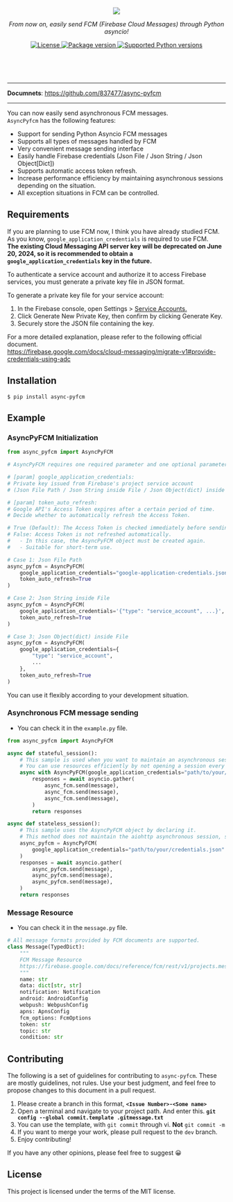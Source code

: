 <br><br><br>
<p align="center">
  <a href="https://github.com/837477/async-pyfcm"><img src="https://github.com/837477/async-pyfcm/assets/37999795/249c6b6f-5f82-4b80-8c4f-e2c3311f1f15"></a>
</p>
<p align="center">
    <em>From now on, easily send FCM (Firebase Cloud Messages) through Python asyncio!</em>
</p>
<p align="center">
<a href="https://github.com/837477/async-pyfcm/blob/main/LICENSE" target="_blank">
    <img src="https://img.shields.io/pypi/l/async-pyfcm?color=FEC301" alt="License">
</a>
<a href="https://pypi.org/project/async-pyfcm" target="_blank">
    <img src="https://img.shields.io/pypi/v/async-pyfcm?color=FEC301" alt="Package version">
</a>
<a href="https://pypi.org/project/async-pyfcm" target="_blank">
    <img src="https://img.shields.io/pypi/pyversions/async-pyfcm?color=FEC301" alt="Supported Python versions">
</a>
</p>
<br><br><br>

---

**Documnets**: <a href="https://github.com/837477/async-pyfcm" target="_blank">https://github.com/837477/async-pyfcm </a>

---

You can now easily send asynchronous FCM messages.<br>
`AsyncPyfcm` has the following features:

- Support for sending Python Asyncio FCM messages
- Supports all types of messages handled by FCM
- Very convenient message sending interface
- Easily handle Firebase credentials (Json File / Json String / Json Object[Dict])
- Supports automatic access token refresh.
- Increase performance efficiency by maintaining asynchronous sessions depending on the situation.
- All exception situations in FCM can be controlled.


## Requirements

If you are planning to use FCM now, I think you have already studied FCM.<br>
As you know, `google_application_credentials` is required to use FCM.<br>
**The existing Cloud Messaging API server key will be deprecated on June 20, 2024, so it is recommended to obtain a `google_application_credentials` key in the future.**

To authenticate a service account and authorize it to access Firebase services, you must generate a private key file in JSON format.

To generate a private key file for your service account: <br>
1. In the Firebase console, open Settings > <a href="https://console.firebase.google.com/project/_/settings/serviceaccounts/adminsdk?_gl=1*pput8o*_up*MQ..*_ga*MTQ0NTkyMjIzOC4xNzExMTMyOTM2*_ga_CW55HF8NVT*MTcxMTEzMjkzNi4xLjAuMTcxMTEzMjkzNi4wLjAuMA.." target="_blank">Service Accounts. </a>
2. Click Generate New Private Key, then confirm by clicking Generate Key.
3. Securely store the JSON file containing the key.

For a more detailed explanation, please refer to the following official document.<br>
https://firebase.google.com/docs/cloud-messaging/migrate-v1#provide-credentials-using-adc


## Installation

```console
$ pip install async-pyfcm
```

## Example

### AsyncPyFCM Initialization

```Python
from async_pyfcm import AsyncPyFCM

# AsyncPyFCM requires one required parameter and one optional parameter.

# [param] google_application_credentials:
# Private key issued from Firebase's project service account
# (Json File Path / Json String inside File / Json Object(dict) inside File)

# [param] token_auto_refresh:
# Google API's Access Token expires after a certain period of time.
# Decide whether to automatically refresh the Access Token.

# True (Default): The Access Token is checked immediately before sending the message, and is automatically renewed 30 minutes before expiration.
# False: Access Token is not refreshed automatically.
#   - In this case, the AsyncPyFCM object must be created again.
#   - Suitable for short-term use.

# Case 1: Json File Path
async_pyfcm = AsyncPyFCM(
    google_application_credentials="google-application-credentials.json",
    token_auto_refresh=True
)

# Case 2: Json String inside File
async_pyfcm = AsyncPyFCM(
    google_application_credentials='{"type": "service_account", ...}',
    token_auto_refresh=True
)

# Case 3: Json Object(dict) inside File
async_pyfcm = AsyncPyFCM(
    google_application_credentials={
        "type": "service_account",
        ...
    },
    token_auto_refresh=True
)
```

You can use it flexibly according to your development situation.


### Asynchronous FCM message sending

* You can check it in the `example.py` file.

```Python
from async_pyfcm import AsyncPyFCM

async def stateful_session():
    # This sample is used when you want to maintain an asynchronous session of aiohttp.
    # You can use resources efficiently by not opening a session every time you send.
    async with AsyncPyFCM(google_application_credentials="path/to/your/credentials.json") as async_fcm:
        responses = await asyncio.gather(
            async_fcm.send(message),
            async_fcm.send(message),
            async_fcm.send(message),
        )
        return responses

async def stateless_session():
    # This sample uses the AsyncPyFCM object by declaring it.
    # This method does not maintain the aiohttp asynchronous session, so it connects the session every time you send.
    async_pyfcm = AsyncPyFCM(
        google_application_credentials="path/to/your/credentials.json"
    )
    responses = await asyncio.gather(
        async_pyfcm.send(message),
        async_pyfcm.send(message),
        async_pyfcm.send(message),
    )
    return responses
```


### Message Resource

* You can check it in the `message.py` file.

```Python
# All message formats provided by FCM documents are supported.
class Message(TypedDict):
    """
    FCM Message Resource
    https://firebase.google.com/docs/reference/fcm/rest/v1/projects.messages
    """
    name: str
    data: dict[str, str]
    notification: Notification
    android: AndroidConfig
    webpush: WebpushConfig
    apns: ApnsConfig
    fcm_options: FcmOptions
    token: str
    topic: str
    condition: str
```

## Contributing
The following is a set of guidelines for contributing to `async-pyfcm`. These are mostly guidelines, not rules. Use your best judgment, and feel free to propose changes to this document in a pull request.

1. Please create a branch in this format, **`<Issue Number>-<Some name>`**
2. Open a terminal and navigate to your project path. And enter this.
   **`git config --global commit.template .gitmessage.txt`**
3. You can use the template, with `git commit` through vi. **Not** `git commit -m`
4. If you want to merge your work, please pull request to the `dev` branch.
5. Enjoy contributing!

If you have any other opinions, please feel free to suggest 😀

## License

This project is licensed under the terms of the MIT license.
